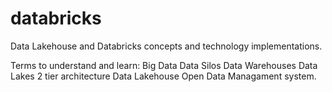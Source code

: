 # databricks
Data Lakehouse and Databricks concepts and technology implementations.


Terms to understand and learn:
Big Data
Data Silos
Data Warehouses
Data Lakes
2 tier architecture
Data Lakehouse
Open Data Managament system.
